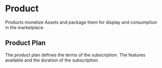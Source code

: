 # Product

Products monetize Assets and package them for display and consumption in the marketplace.

## Product Plan

The product plan defines the terms of the subscription. The features available and the duration of the subscription.